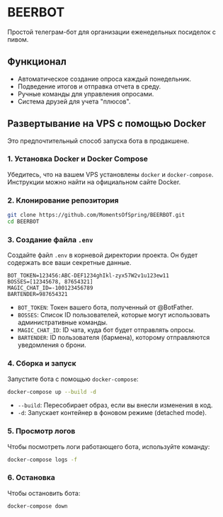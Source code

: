 # BEERBOT

Простой телеграм-бот для организации еженедельных посиделок с пивом.

## Функционал

- Автоматическое создание опроса каждый понедельник.
- Подведение итогов и отправка отчета в среду.
- Ручные команды для управления опросами.
- Система друзей для учета "плюсов".

## Развертывание на VPS с помощью Docker

Это предпочтительный способ запуска бота в продакшене.

### 1. Установка Docker и Docker Compose

Убедитесь, что на вашем VPS установлены `docker` и `docker-compose`. Инструкции можно найти на официальном сайте Docker.

### 2. Клонирование репозитория

```bash
git clone https://github.com/MomentsOfSpring/BEERBOT.git
cd BEERBOT
```

### 3. Создание файла `.env`

Создайте файл `.env` в корневой директории проекта. Он будет содержать все ваши секретные данные.

```env
BOT_TOKEN=123456:ABC-DEF1234ghIkl-zyx57W2v1u123ew11
BOSSES=[12345678, 87654321]
MAGIC_CHAT_ID=-100123456789
BARTENDER=987654321
```

- `BOT_TOKEN`: Токен вашего бота, полученный от @BotFather.
- `BOSSES`: Список ID пользователей, которые могут использовать административные команды.
- `MAGIC_CHAT_ID`: ID чата, куда бот будет отправлять опросы.
- `BARTENDER`: ID пользователя (бармена), которому отправляются уведомления о брони.

### 4. Сборка и запуск

Запустите бота с помощью `docker-compose`:

```bash
docker-compose up --build -d
```

- `--build`: Пересобирает образ, если вы внесли изменения в код.
- `-d`: Запускает контейнер в фоновом режиме (detached mode).

### 5. Просмотр логов

Чтобы посмотреть логи работающего бота, используйте команду:

```bash
docker-compose logs -f
```

### 6. Остановка

Чтобы остановить бота:

```bash
docker-compose down
``` 